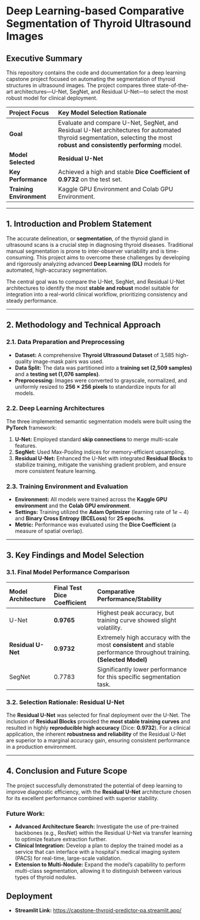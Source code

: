 # Deep Learning-based Comparative Segmentation of Thyroid Ultrasound Images

## Executive Summary

This repository contains the code and documentation for a deep learning capstone project focused on automating the segmentation of thyroid structures in ultrasound images. The project compares three state-of-the-art architectures—U-Net, SegNet, and Residual U-Net—to select the most robust model for clinical deployment.

| **Project Focus** | **Key Model Selection Rationale** |
| :--- | :--- |
| **Goal** | Evaluate and compare U-Net, SegNet, and Residual U-Net architectures for automated thyroid segmentation, selecting the most **robust and consistently performing** model. |
| **Model Selected** | **Residual U-Net** |
| **Key Performance** | Achieved a high and stable **Dice Coefficient of 0.9732** on the test set. |
| **Training Environment** | Kaggle GPU Environment and Colab GPU Environment. |

***

## 1. Introduction and Problem Statement

The accurate delineation, or **segmentation**, of the thyroid gland in ultrasound scans is a crucial step in diagnosing thyroid diseases. Traditional manual segmentation is prone to inter-observer variability and is time-consuming. This project aims to overcome these challenges by developing and rigorously analyzing advanced **Deep Learning (DL)** models for automated, high-accuracy segmentation.

The central goal was to compare the U-Net, SegNet, and Residual U-Net architectures to identify the most **stable and robust** model suitable for integration into a real-world clinical workflow, prioritizing consistency and steady performance.

***

## 2. Methodology and Technical Approach

### 2.1. Data Preparation and Preprocessing

* **Dataset:** A comprehensive **Thyroid Ultrasound Dataset** of 3,585 high-quality image-mask pairs was used.
* **Data Split:** The data was partitioned into a **training set (2,509 samples)** and a **testing set (1,076 samples)**.
* **Preprocessing:** Images were converted to grayscale, normalized, and uniformly resized to **$256 \times 256$ pixels** to standardize inputs for all models.

### 2.2. Deep Learning Architectures

The three implemented semantic segmentation models were built using the **PyTorch** framework:
1.  **U-Net:** Employed standard **skip connections** to merge multi-scale features.
2.  **SegNet:** Used Max-Pooling indices for memory-efficient upsampling.
3.  **Residual U-Net:** Enhanced the U-Net with integrated **Residual Blocks** to stabilize training, mitigate the vanishing gradient problem, and ensure more consistent feature learning.

### 2.3. Training Environment and Evaluation

* **Environment:** All models were trained across the **Kaggle GPU environment** and the **Colab GPU environment**.
* **Settings:** Training utilized the **Adam Optimizer** (learning rate of $1e-4$) and **Binary Cross Entropy (BCELoss)** for **25 epochs**.
* **Metric:** Performance was evaluated using the **Dice Coefficient** (a measure of spatial overlap).

***

## 3. Key Findings and Model Selection

### 3.1. Final Model Performance Comparison

| Model Architecture | Final Test Dice Coefficient | Comparative Performance/Stability |
| :--- | :--- | :--- |
| U-Net | **0.9765** | Highest peak accuracy, but training curve showed slight volatility. |
| **Residual U-Net** | **0.9732** | Extremely high accuracy with the most **consistent** and stable performance throughout training. **(Selected Model)** |
| SegNet | 0.7783 | Significantly lower performance for this specific segmentation task. |

### 3.2. Selection Rationale: Residual U-Net

The **Residual U-Net** was selected for final deployment over the U-Net. The inclusion of **Residual Blocks** provided the **most stable training curves** and resulted in highly **reproducible high accuracy** (Dice: **0.9732**). For a clinical application, the inherent **robustness and reliability** of the Residual U-Net are superior to a marginal accuracy gain, ensuring consistent performance in a production environment.

***

## 4. Conclusion and Future Scope

The project successfully demonstrated the potential of deep learning to improve diagnostic efficiency, with the **Residual U-Net** architecture chosen for its excellent performance combined with superior stability.

### Future Work:
* **Advanced Architecture Search:** Investigate the use of pre-trained backbones (e.g., ResNet) within the Residual U-Net via transfer learning to optimize feature extraction further.
* **Clinical Integration:** Develop a plan to deploy the trained model as a service that can interface with a hospital's medical imaging system (PACS) for real-time, large-scale validation.
* **Extension to Multi-Nodule:** Expand the model’s capability to perform multi-class segmentation, allowing it to distinguish between various types of thyroid nodules.

## Deployment
* **Streamlit Link:** https://capstone-thyroid-predictor-pa.streamlit.app/
